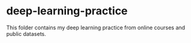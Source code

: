 # deep-learning-practice
This folder contains my deep learning practice from online courses and public datasets.
